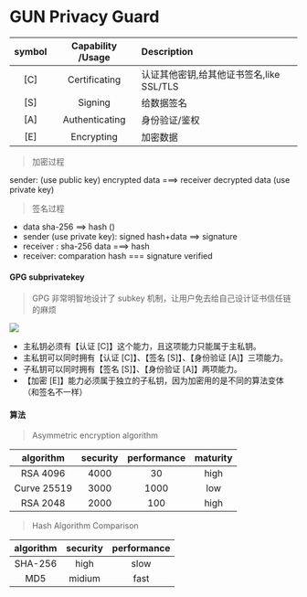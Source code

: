 # GUN Privacy Guard

|symbol| Capability /Usage| Description|
| :--: | :--: | :-- | 
| [C] | Certificating | 认证其他密钥,给其他证书签名,like SSL/TLS |
| [S] | Signing | 给数据签名 |
| [A] | Authenticating | 身份验证/鉴权 |
| [E] | Encrypting | 加密数据 |


> 加密过程

sender: (use public key) encrypted data ===> receiver decrypted data (use private key) 

> 签名过程

- data sha-256 ==> hash ()
- sender (use private key): signed hash+data ==> signature
- receiver : sha-256 data ===> hash
- receiver: comparation hash === signature  verified

#### GPG subprivatekey

> GPG 非常明智地设计了 subkey 机制，让用户免去给自己设计证书信任链的麻烦

![](../../assets/gpg.jpg)

- 主私钥必须有【认证 [C]】这个能力，且这项能力只能属于主私钥。
- 主私钥可以同时拥有【认证 [C]】、【签名 [S]】、【身份验证 [A]】三项能力。
- 子私钥可以同时拥有【签名 [S]】、【身份验证 [A]】两项能力。
- 【加密 [E]】能力必须属于独立的子私钥，因为加密用的是不同的算法变体（和签名不一样）

#### 算法

> Asymmetric encryption algorithm

| algorithm | security | performance | maturity |
| :--: | :--: | :--: | :--: |
| RSA 4096 | 4000 | 30 | high |
| Curve 25519 | 3000 | 1000 | low |
| RSA 2048 | 2000 | 100| high |

> Hash Algorithm Comparison

| algorithm | security | performance |
| :--: | :--: | :--: |
| SHA-256 | high | slow |
| MD5 | midium | fast |